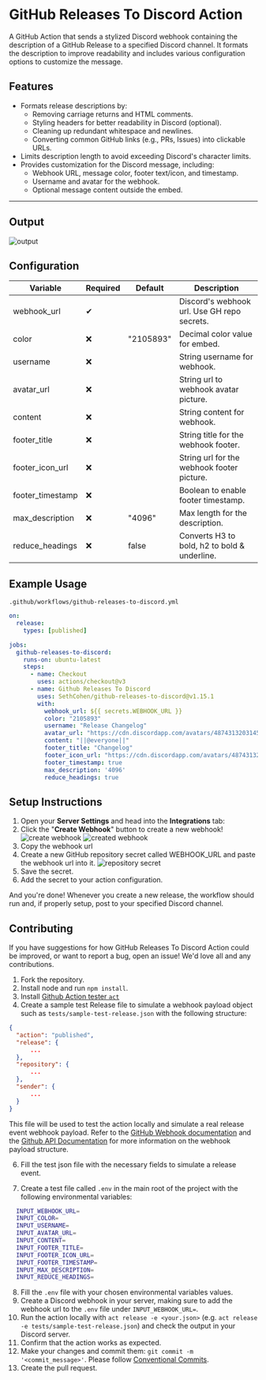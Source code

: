 # GitHub Releases To Discord Action

A GitHub Action that sends a stylized Discord webhook containing the description of a GitHub Release to a specified Discord channel. It formats the description to improve readability and includes various configuration options to customize the message.

## Features

- Formats release descriptions by:
  - Removing carriage returns and HTML comments.
  - Styling headers for better readability in Discord (optional).
  - Cleaning up redundant whitespace and newlines.
  - Converting common GitHub links (e.g., PRs, Issues) into clickable URLs.
- Limits description length to avoid exceeding Discord's character limits.
- Provides customization for the Discord message, including:
  - Webhook URL, message color, footer text/icon, and timestamp.
  - Username and avatar for the webhook.
  - Optional message content outside the embed.

---

## Output

![output](https://i.imgur.com/Zf3TXtb.png)

## Configuration

| Variable        | Required | Default                                                                                               | Description                                     |
|-----------------|----------|-------------------------------------------------------------------------------------------------------|-------------------------------------------------|
| webhook_url     | ✔        |                                                                                                       | Discord's webhook url. Use GH repo secrets.     |
| color           | ❌       | "2105893"                                                                                             | Decimal color value for embed.                  |
| username        | ❌       |                                                                                                       | String username for webhook.                    |
| avatar_url      | ❌       |                                                                                                       | String url to webhook avatar picture.           |
| content         | ❌       |                                                                                                       | String content for webhook.                     |
| footer_title    | ❌       |                                                                                                       | String title for the webhook footer.            |
| footer_icon_url | ❌       |                                                                                                       | String url for the webhook footer picture.      |
| footer_timestamp| ❌       |                                                                                                       | Boolean to enable footer timestamp.             |
| max_description | ❌       | "4096"                                                                                                | Max length for the description.                 |
| reduce_headings | ❌       | false                                                                                                 | Converts H3 to bold, h2 to bold & underline.    |

## Example Usage

`.github/workflows/github-releases-to-discord.yml`

```yaml
on:
  release:
    types: [published]

jobs:
  github-releases-to-discord:
    runs-on: ubuntu-latest
    steps:
      - name: Checkout
        uses: actions/checkout@v3
      - name: Github Releases To Discord
        uses: SethCohen/github-releases-to-discord@v1.15.1
        with:
          webhook_url: ${{ secrets.WEBHOOK_URL }}
          color: "2105893"
          username: "Release Changelog"
          avatar_url: "https://cdn.discordapp.com/avatars/487431320314576937/bd64361e4ba6313d561d54e78c9e7171.png"
          content: "||@everyone||"
          footer_title: "Changelog"
          footer_icon_url: "https://cdn.discordapp.com/avatars/487431320314576937/bd64361e4ba6313d561d54e78c9e7171.png"
          footer_timestamp: true
          max_description: '4096'
          reduce_headings: true
```

## Setup Instructions

1. Open your **Server Settings** and head into the **Integrations** tab:
2. Click the "**Create Webhook**" button to create a new webhook!
   ![create webhook](https://support.discord.com/hc/article_attachments/1500000463501/Screen_Shot_2020-12-15_at_4.41.53_PM.png)
   ![created webhook](https://support.discord.com/hc/article_attachments/360101553853/Screen_Shot_2020-12-15_at_4.51.38_PM.png)
3. Copy the webhook url
4. Create a new GitHub repository secret called WEBHOOK_URL and paste the webhook url into it.
   ![repository secret](https://i.imgur.com/hAaNOds.png)
5. Save the secret.
6. Add the secret to your action configuration.

And you're done! Whenever you create a new release, the workflow should run and, if properly setup, post to your specified Discord channel.

## Contributing

If you have suggestions for how GitHub Releases To Discord Action could be improved, or want to report a bug, open an issue! We'd love all and any contributions.

1. Fork the repository.
2. Install node and run `npm install`.
3. Install [Github Action tester `act`](https://github.com/nektos/act)
4. Create a sample test Release file to simulate a webhook payload object such as `tests/sample-test-release.json` with the following structure:
  
```json
{
  "action": "published",
  "release": {
      ...
  },
  "repository": {
      ...
  },
  "sender": {
      ...
  }
}
```

This file will be used to test the action locally and simulate a real release event webhook payload. Refer to the [GitHub Webhook documentation](https://docs.github.com/en/webhooks/webhook-events-and-payloads?actionType=published#release) and the [Github API Documentation](https://docs.github.com/en/rest/releases/releases?apiVersion=2022-11-28#get-a-release) for more information on the webhook payload structure.

6. Fill the test json file with the necessary fields to simulate a release event.

5. Create a test file called `.env` in the main root of the project with the following environmental variables:

```bash
  INPUT_WEBHOOK_URL=
  INPUT_COLOR=
  INPUT_USERNAME=
  INPUT_AVATAR_URL=
  INPUT_CONTENT=
  INPUT_FOOTER_TITLE=
  INPUT_FOOTER_ICON_URL=
  INPUT_FOOTER_TIMESTAMP=
  INPUT_MAX_DESCRIPTION=
  INPUT_REDUCE_HEADINGS=
```

8. Fill the `.env` file with your chosen environmental variables values.
9. Create a Discord webhook in your server, making sure to add the webhook url to the `.env` file under `INPUT_WEBHOOK_URL=`.
10. Run the action locally with `act release -e <your.json>` (e.g. `act release -e tests/sample-test-release.json`) and check the output in your Discord server.
11. Confirm that the action works as expected.
12. Make your changes and commit them: `git commit -m '<commit_message>'`. Please follow [Conventional Commits](https://www.conventionalcommits.org/en/v1.0.0/).
13. Create the pull request.
